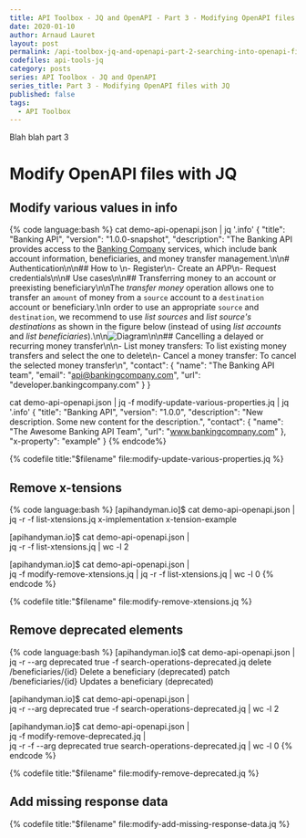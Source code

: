 ```yaml
---
title: API Toolbox - JQ and OpenAPI - Part 3 - Modifying OpenAPI files with JQ
date: 2020-01-10
author: Arnaud Lauret
layout: post
permalink: /api-toolbox-jq-and-openapi-part-2-searching-into-openapi-files/
codefiles: api-tools-jq
category: posts
series: API Toolbox - JQ and OpenAPI
series_title: Part 3 - Modifying OpenAPI files with JQ
published: false
tags:
  - API Toolbox
---
```


Blah blah part 3 <!--more-->

# Modify OpenAPI files with JQ

## Modify various values in info

{% code language:bash %}
cat demo-api-openapi.json | jq '.info'
{
  "title": "Banking API",
  "version": "1.0.0-snapshot",
  "description": "The Banking API provides access to the [Banking Company](http://www.bankingcompany.com) services, which include bank account information, beneficiaries, and money transfer management.\n\n# Authentication\n\n## How to \n- Register\n- Create an APP\n- Request credentials\n\n# Use cases\n\n## Transferring money to an account or preexisting beneficiary\n\nThe _transfer money_ operation allows one to transfer an `amount` of money from a `source` account to a `destination` account or beneficiary.\nIn order to use an appropriate `source` and `destination`, we recommend to use _list sources_ and _list source's destinations_ as shown in the figure below (instead of using _list accounts_ and _list beneficiaries_).\n\n![Diagram](http://localhost:9090/12.2-operation-manual-diagram.svg)\n\n## Cancelling a delayed or recurring money transfer\n\n- List money transfers: To list existing money transfers and select the one to delete\n- Cancel a money transfer: To cancel the selected money transfer\n",
  "contact": {
    "name": "The Banking API team",
    "email": "api@bankingcompany.com",
    "url": "developer.bankingcompany.com"
  }
}

cat demo-api-openapi.json | jq -f modify-update-various-properties.jq | jq '.info'
{
  "title": "Banking API",
  "version": "1.0.0",
  "description": "New description. Some new content for the description.",
  "contact": {
    "name": "The Awesome Banking API Team",
    "url": "www.bankingcompany.com"
  },
  "x-property": "example"
}
{% endcode%}

{% codefile title:"$filename" file:modify-update-various-properties.jq %}

## Remove x-tensions

{% code language:bash %}
[apihandyman.io]$ cat demo-api-openapi.json | jq -r -f list-xtensions.jq 
x-implementation
x-tension-example

[apihandyman.io]$ cat demo-api-openapi.json | \
jq -r -f list-xtensions.jq | wc -l
       2

[apihandyman.io]$ cat demo-api-openapi.json | \
jq -f modify-remove-xtensions.jq | jq -r -f list-xtensions.jq | wc -l
       0
{% endcode %}

{% codefile title:"$filename" file:modify-remove-xtensions.jq %}

## Remove deprecated elements

{% code language:bash %}
[apihandyman.io]$ cat demo-api-openapi.json | \
jq -r --arg deprecated true -f search-operations-deprecated.jq
delete  /beneficiaries/{id}     Delete a beneficiary (deprecated)
patch   /beneficiaries/{id}     Updates a beneficiary (deprecated)

[apihandyman.io]$ cat demo-api-openapi.json | \
jq -r --arg deprecated true -f search-operations-deprecated.jq | wc -l
       2

[apihandyman.io]$ cat demo-api-openapi.json | \
jq -f modify-remove-deprecated.jq | \
jq -r -f --arg deprecated true  search-operations-deprecated.jq | wc -l
       0
{% endcode %}

{% codefile title:"$filename" file:modify-remove-deprecated.jq %}

## Add missing response data

{% codefile title:"$filename" file:modify-add-missing-response-data.jq %}
